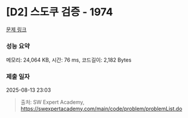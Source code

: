 # [D2] 스도쿠 검증 - 1974 

[문제 링크](https://swexpertacademy.com/main/code/problem/problemDetail.do?contestProbId=AV5Psz16AYEDFAUq) 

### 성능 요약

메모리: 24,064 KB, 시간: 76 ms, 코드길이: 2,182 Bytes

### 제출 일자

2025-08-13 23:03



> 출처: SW Expert Academy, https://swexpertacademy.com/main/code/problem/problemList.do